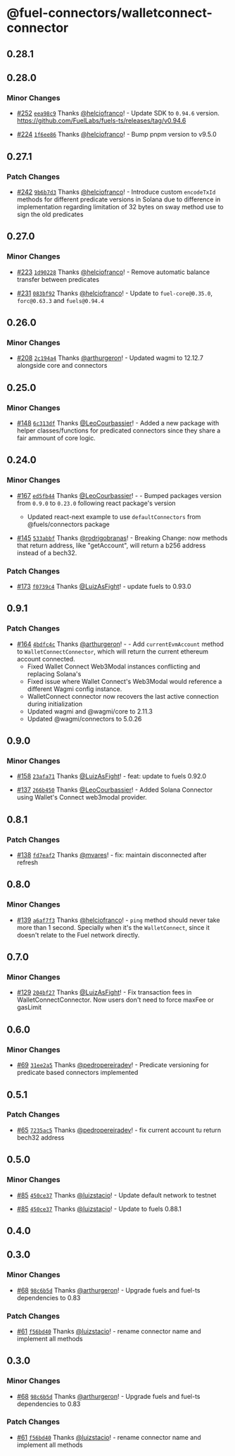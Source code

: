 # @fuel-connectors/walletconnect-connector

## 0.28.1

## 0.28.0

### Minor Changes

- [#252](https://github.com/FuelLabs/fuel-connectors/pull/252) [`eea98c9`](https://github.com/FuelLabs/fuel-connectors/commit/eea98c991ed9aca318f65743f2734d5aa32e2e0e) Thanks [@helciofranco](https://github.com/helciofranco)! - Update SDK to `0.94.6` version. https://github.com/FuelLabs/fuels-ts/releases/tag/v0.94.6

- [#224](https://github.com/FuelLabs/fuel-connectors/pull/224) [`1f6ee86`](https://github.com/FuelLabs/fuel-connectors/commit/1f6ee8679994528ae36faec51535a183d582a58b) Thanks [@helciofranco](https://github.com/helciofranco)! - Bump pnpm version to v9.5.0

## 0.27.1

### Patch Changes

- [#242](https://github.com/FuelLabs/fuel-connectors/pull/242) [`9b6b7d3`](https://github.com/FuelLabs/fuel-connectors/commit/9b6b7d3d271aa68fab01c6d236095cc2537b100e) Thanks [@helciofranco](https://github.com/helciofranco)! - Introduce custom `encodeTxId` methods for different predicate versions in Solana due to difference in implementation regarding limitation of 32 bytes on sway method use to sign the old predicates

## 0.27.0

### Minor Changes

- [#223](https://github.com/FuelLabs/fuel-connectors/pull/223) [`1d90228`](https://github.com/FuelLabs/fuel-connectors/commit/1d90228e5425ab4dc8018f72e09797ef385f2ab6) Thanks [@helciofranco](https://github.com/helciofranco)! - Remove automatic balance transfer between predicates

- [#231](https://github.com/FuelLabs/fuel-connectors/pull/231) [`083bf92`](https://github.com/FuelLabs/fuel-connectors/commit/083bf92b594c7d1eee9e7225f909e1e140aef809) Thanks [@helciofranco](https://github.com/helciofranco)! - Update to `fuel-core@0.35.0`, `forc@0.63.3` and `fuels@0.94.4`

## 0.26.0

### Minor Changes

- [#208](https://github.com/FuelLabs/fuel-connectors/pull/208) [`2c194a4`](https://github.com/FuelLabs/fuel-connectors/commit/2c194a46f144c82a0f9a3205d79ef58f938eb297) Thanks [@arthurgeron](https://github.com/arthurgeron)! - Updated wagmi to 12.12.7 alongside core and connectors

## 0.25.0

### Minor Changes

- [#148](https://github.com/FuelLabs/fuel-connectors/pull/148) [`6c313df`](https://github.com/FuelLabs/fuel-connectors/commit/6c313dfcac480a345acbf4d1b7a70168ef07f8d5) Thanks [@LeoCourbassier](https://github.com/LeoCourbassier)! - Added a new package with helper classes/functions for predicated connectors since they share a fair ammount of core logic.

## 0.24.0

### Minor Changes

- [#167](https://github.com/FuelLabs/fuel-connectors/pull/167) [`ed5fb44`](https://github.com/FuelLabs/fuel-connectors/commit/ed5fb440b1b0739fbeb616156864d9ba6da3ac07) Thanks [@LeoCourbassier](https://github.com/LeoCourbassier)! - - Bumped packages version from `0.9.0` to `0.23.0` following react package's version

  - Updated react-next example to use `defaultConnectors` from @fuels/connectors package

- [#145](https://github.com/FuelLabs/fuel-connectors/pull/145) [`533abbf`](https://github.com/FuelLabs/fuel-connectors/commit/533abbfd163ad377faf2239d768a15821f6f5611) Thanks [@rodrigobranas](https://github.com/rodrigobranas)! - Breaking Change: now methods that return address, like "getAccount", will return a b256 address instead of a bech32.

### Patch Changes

- [#173](https://github.com/FuelLabs/fuel-connectors/pull/173) [`f0739c4`](https://github.com/FuelLabs/fuel-connectors/commit/f0739c44b11c1a2e1662120c5ed2480e671c5571) Thanks [@LuizAsFight](https://github.com/LuizAsFight)! - update fuels to 0.93.0

## 0.9.1

### Patch Changes

- [#164](https://github.com/FuelLabs/fuel-connectors/pull/164) [`4bdfc4c`](https://github.com/FuelLabs/fuel-connectors/commit/4bdfc4cb3e32c52ca1376e800a7287a8ebac0812) Thanks [@arthurgeron](https://github.com/arthurgeron)! - - Add `currentEvmAccount` method to `WalletConnectConnector`, which will return the current ethereum account connected.
  - Fixed Wallet Connect Web3Modal instances conflicting and replacing Solana's
  - Fixed issue where Wallet Connect's Web3Modal would reference a different Wagmi config instance.
  - WalletConnect connector now recovers the last active connection during initialization
  - Updated wagmi and @wagmi/core to 2.11.3
  - Updated @wagmi/connectors to 5.0.26

## 0.9.0

### Minor Changes

- [#158](https://github.com/FuelLabs/fuel-connectors/pull/158) [`23afa71`](https://github.com/FuelLabs/fuel-connectors/commit/23afa71b01b799aa320ad56abbb8c2c896a5a156) Thanks [@LuizAsFight](https://github.com/LuizAsFight)! - feat: update to fuels 0.92.0

- [#137](https://github.com/FuelLabs/fuel-connectors/pull/137) [`266b450`](https://github.com/FuelLabs/fuel-connectors/commit/266b4509dfe59919396b766277ee49a594c169d9) Thanks [@LeoCourbassier](https://github.com/LeoCourbassier)! - Added Solana Connector using Wallet's Connect web3modal provider.

## 0.8.1

### Patch Changes

- [#138](https://github.com/FuelLabs/fuel-connectors/pull/138) [`fd7eaf2`](https://github.com/FuelLabs/fuel-connectors/commit/fd7eaf204e23d566a1e9287923131431908570e1) Thanks [@mvares](https://github.com/mvares)! - fix: maintain disconnected after refresh

## 0.8.0

### Minor Changes

- [#139](https://github.com/FuelLabs/fuel-connectors/pull/139) [`a6af7f3`](https://github.com/FuelLabs/fuel-connectors/commit/a6af7f3417dddb571f54d80feb231e4ee088d3ec) Thanks [@helciofranco](https://github.com/helciofranco)! - `ping` method should never take more than 1 second.
  Specially when it's the `WalletConnect`, since it doesn't relate to the Fuel network directly.

## 0.7.0

### Minor Changes

- [#129](https://github.com/FuelLabs/fuel-connectors/pull/129) [`204bf27`](https://github.com/FuelLabs/fuel-connectors/commit/204bf2707d78c65f8e4ad0ecafa0a6d01b80a94c) Thanks [@LuizAsFight](https://github.com/LuizAsFight)! - Fix transaction fees in WalletConnectConnector. Now users don't need to force maxFee or gasLimit

## 0.6.0

### Minor Changes

- [#69](https://github.com/FuelLabs/fuel-connectors/pull/69) [`31ee2a5`](https://github.com/FuelLabs/fuel-connectors/commit/31ee2a551100bf9c3113d6397d95ac1b5646f4b3) Thanks [@pedropereiradev](https://github.com/pedropereiradev)! - Predicate versioning for predicate based connectors implemented

## 0.5.1

### Patch Changes

- [#65](https://github.com/FuelLabs/fuel-connectors/pull/65) [`7235ac5`](https://github.com/FuelLabs/fuel-connectors/commit/7235ac59077492f9fd3c34a91c52ae7b42ac6ad9) Thanks [@pedropereiradev](https://github.com/pedropereiradev)! - fix current account tu return bech32 address

## 0.5.0

### Minor Changes

- [#85](https://github.com/FuelLabs/fuel-connectors/pull/85) [`450ce37`](https://github.com/FuelLabs/fuel-connectors/commit/450ce37769592e611eaddd6af38b0030dc57cdb3) Thanks [@luizstacio](https://github.com/luizstacio)! - Update default network to testnet

- [#85](https://github.com/FuelLabs/fuel-connectors/pull/85) [`450ce37`](https://github.com/FuelLabs/fuel-connectors/commit/450ce37769592e611eaddd6af38b0030dc57cdb3) Thanks [@luizstacio](https://github.com/luizstacio)! - Update to fuels 0.88.1

## 0.4.0

## 0.3.0

### Minor Changes

- [#68](https://github.com/FuelLabs/fuel-connectors/pull/68) [`98c6b5d`](https://github.com/FuelLabs/fuel-connectors/commit/98c6b5d366128d763d601896a7b3b7d594ea6886) Thanks [@arthurgeron](https://github.com/arthurgeron)! - Upgrade fuels and fuel-ts dependencies to 0.83

### Patch Changes

- [#61](https://github.com/FuelLabs/fuel-connectors/pull/61) [`f56bd40`](https://github.com/FuelLabs/fuel-connectors/commit/f56bd40203d8ed3eac70086b773260cd2adc1bdb) Thanks [@luizstacio](https://github.com/luizstacio)! - rename connector name and implement all methods

## 0.3.0

### Minor Changes

- [#68](https://github.com/FuelLabs/fuel-connectors/pull/68) [`98c6b5d`](https://github.com/FuelLabs/fuel-connectors/commit/98c6b5d366128d763d601896a7b3b7d594ea6886) Thanks [@arthurgeron](https://github.com/arthurgeron)! - Upgrade fuels and fuel-ts dependencies to 0.83

### Patch Changes

- [#61](https://github.com/FuelLabs/fuel-connectors/pull/61) [`f56bd40`](https://github.com/FuelLabs/fuel-connectors/commit/f56bd40203d8ed3eac70086b773260cd2adc1bdb) Thanks [@luizstacio](https://github.com/luizstacio)! - rename connector name and implement all methods
